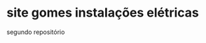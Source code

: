 # site gomes instalações elétricas
segundo repositório
<a href= "https://samuelgol10.github.io/site-gomes-instalacoes-eletricas/home.html"></a>
